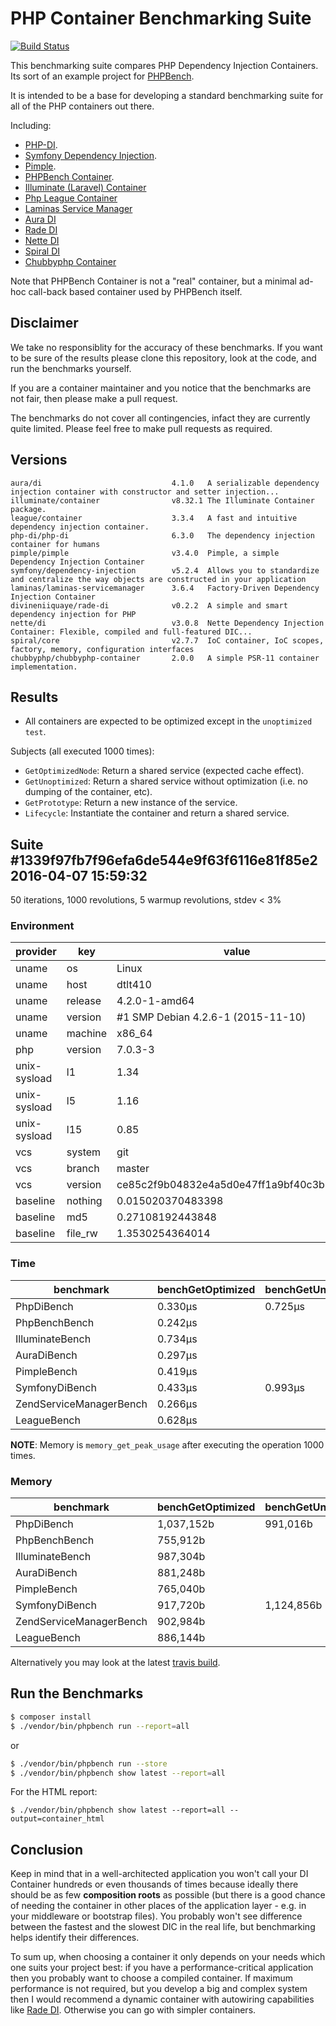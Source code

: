 PHP Container Benchmarking Suite
================================

[![Build Status](https://api.travis-ci.com/divineniiquaye/php-containers-benchmarks.svg)](https://travis-ci.com/github/divineniiquaye/php-containers-benchmarks)

This benchmarking suite compares PHP Dependency Injection Containers. Its sort
of an example project for [PHPBench](https://github.com/phpbench/phpbench).

It is intended to be a base for developing a standard benchmarking suite for
all of the PHP containers out there.

Including:

- [PHP-DI](https://github.com/PHP-DI/PHP-DI).
- [Symfony Dependency Injection](https://github.com/symfony/DependencyInjection).
- [Pimple](https://github.com/silexphp/Pimple).
- [PHPBench Container](https://github.com/phpbench/phpbench).
- [Illuminate (Laravel) Container](https://github.com/illuminate/container)
- [Php League Container](http://container.thephpleague.com/)
- [Laminas Service Manager](https://github.com/laminas/laminas-servicemanager)
- [Aura DI](https://github.com/auraphp/aura.di)
- [Rade DI](https://github.com/divineniiquaye/rade-di)
- [Nette DI](https://github.com/nette/di)
- [Spiral DI](https://github.com/spiral/core)
- [Chubbyphp Container](https://github.com/chubbyphp/chubbyphp-container)

Note that PHPBench Container is not a "real" container, but a minimal
ad-hoc call-back based container used by PHPBench itself.

Disclaimer
----------

We take no responsiblity for the accuracy of these benchmarks. If you want to
be sure of the results please clone this repository, look at the code, and run
the benchmarks yourself.

If you are a container maintainer and you notice that the benchmarks are not
fair, then please make a pull request.

The benchmarks do not cover all contingencies, infact they are currently quite
limited. Please feel free to make pull requests as required.

Versions
--------

```
aura/di                             4.1.0   A serializable dependency injection container with constructor and setter injection...
illuminate/container                v8.32.1 The Illuminate Container package.
league/container                    3.3.4   A fast and intuitive dependency injection container.
php-di/php-di                       6.3.0   The dependency injection container for humans
pimple/pimple                       v3.4.0  Pimple, a simple Dependency Injection Container
symfony/dependency-injection        v5.2.4  Allows you to standardize and centralize the way objects are constructed in your application
laminas/laminas-servicemanager      3.6.4   Factory-Driven Dependency Injection Container
divineniiquaye/rade-di              v0.2.2  A simple and smart dependency injection for PHP
nette/di                            v3.0.8  Nette Dependency Injection Container: Flexible, compiled and full-featured DIC...
spiral/core                         v2.7.7  IoC container, IoC scopes, factory, memory, configuration interfaces
chubbyphp/chubbyphp-container       2.0.0   A simple PSR-11 container implementation.
```

Results
-------

- All containers are expected to be optimized except in the `unoptimized
  test`.

Subjects (all executed 1000 times):

- `GetOptimizedNode`: Return a shared service (expected cache effect).
- `GetUnoptimized`: Return a shared service without optimization (i.e. no
  dumping of the container, etc).
- `GetPrototype`: Return a new instance of the service.
- `Lifecycle`: Instantiate the container and return a shared service.

## Suite #1339f97fb7f96efa6de544e9f63f6116e81f85e2 2016-04-07 15:59:32

50 iterations, 1000 revolutions, 5 warmup revolutions, stdev < 3%

### Environment

provider | key | value
 --- | --- | --- 
uname | os | Linux
uname | host | dtlt410
uname | release | 4.2.0-1-amd64
uname | version | #1 SMP Debian 4.2.6-1 (2015-11-10)
uname | machine | x86_64
php | version | 7.0.3-3
unix-sysload | l1 | 1.34
unix-sysload | l5 | 1.16
unix-sysload | l15 | 0.85
vcs | system | git
vcs | branch | master
vcs | version | ce85c2f9b04832e4a5d0e47ff1a9bf40c3b72090
baseline | nothing | 0.015020370483398
baseline | md5 | 0.27108192443848
baseline | file_rw | 1.3530254364014

### Time

benchmark | benchGetOptimized | benchGetUnoptimized | benchGetPrototype | benchLifecycle
 --- | --- | --- | --- | --- 
PhpDiBench | 0.330μs | 0.725μs | 5.726μs | 23.315μs
PhpBenchBench | 0.242μs |  |  | 1.443μs
IlluminateBench | 0.734μs |  | 3.206μs | 8.128μs
AuraDiBench | 0.297μs |  | 1.772μs | 8.933μs
PimpleBench | 0.419μs |  | 1.461μs | 3.728μs
SymfonyDiBench | 0.433μs | 0.993μs | 0.873μs | 3.783μs
ZendServiceManagerBench | 0.266μs |  | 1.169μs | 3.439μs
LeagueBench | 0.628μs |  | 1.883μs | 7.628μs

**NOTE**: Memory is `memory_get_peak_usage` after executing the operation 1000 times.

### Memory

benchmark | benchGetOptimized | benchGetUnoptimized | benchGetPrototype | benchLifecycle
 --- | --- | --- | --- | ---
PhpDiBench | 1,037,152b | 991,016b | 1,037,152b | 5,881,272b
PhpBenchBench | 755,912b |  |  | 755,224b
IlluminateBench | 987,304b |  | 987,312b | 986,624b
AuraDiBench | 881,248b |  | 881,248b | 880,560b
PimpleBench | 765,040b |  | 765,040b | 764,352b
SymfonyDiBench | 917,720b | 1,124,856b | 917,720b | 917,032b
ZendServiceManagerBench | 902,984b |  | 902,984b | 2,992,944b
LeagueBench | 886,144b |  | 886,144b | 2,716,696b

Alternatively you may look at the latest [travis
build](https://travis-ci.org/phpbench/benchmarks-containers).

Run the Benchmarks
------------------

````bash
$ composer install
$ ./vendor/bin/phpbench run --report=all
````

or

```bash
$ ./vendor/bin/phpbench run --store
$ ./vendor/bin/phpbench show latest --report=all
```

For the HTML report:

```
$ ./vendor/bin/phpbench show latest --report=all --output=container_html
```

Conclusion
----------

Keep in mind that in a well-architected application you won't call your DI Container hundreds or even thousands of times because ideally there should be as few **composition roots** as possible (but there is a good chance of needing the container in other places of the application layer - e.g. in your middleware or bootstrap files). You probably won't see difference between the fastest and the slowest DIC in the real life, but benchmarking helps identify their differences.

To sum up, when choosing a container it only depends on your needs which one suits your project best: if you have a performance-critical application then you probably want to choose a compiled container. If maximum performance is not required, but you develop a big and complex system then I would recommend a dynamic container with autowiring capabilities like [Rade DI](https://github.com/divineniiquaye/rade-di). Otherwise you can go with simpler containers.
